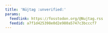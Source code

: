 ```yaml
---
title: 'Nüjtag :unverified:'
params:
  feedlink: https://fosstodon.org/@Nujtag.rss
  feedid: a7f1d425398e0d2e980a5747c3bcccf7
---
```

